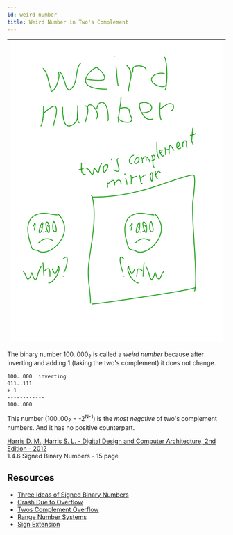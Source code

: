 ```yaml
---
id: weird-number
title: Weird Number in Two's Complement
---
```


|[![Weird Number](weird-number-in-twos-complement.svg)](weird-number-in-twos-complement.svg)|
|-|

The binary number 100..000<sub>2</sub> is called a *weird number* because after inverting and adding 1 (taking the two's complement) it does not change.

```
100..000  inverting
011..111 
+ 1
------------
100..000
```

This number (100..00<sub>2</sub> = -2<sup>N-1</sup>) is the *most negative*  of two's complement numbers. And it has no positive counterpart.

[Harris D. M., Harris S. L. - Digital Design and Computer Architecture, 2nd Edition - 2012](../../pdf/harris-d-m-harris-s-l-digital-design-and-computer-architecture-2nd-edition-2012.pdf)  
1.4.6 Signed Binary Numbers - 15 page

## Resources

- [Three Ideas of Signed Binary Numbers](three-ideas-signed-binary-numbers)
- [Crash Due to Overflow](crash-due-to-overflow)
- [Twos Complement Overflow](twos-complement-overflow)
- [Range Number Systems](range-number-systems)
- [Sign Extension](sign-extension)
